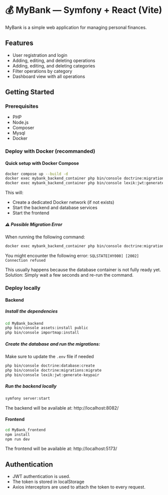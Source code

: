 # 💰 MyBank — Symfony + React (Vite)

MyBank is a simple web application for managing personal finances.

## Features

- User registration and login
- Adding, editing, and deleting operations
- Adding, editing, and deleting categories
- Filter operations by category
- Dashboard view with all operations

## Getting Started

### Prerequisites

- PHP 
- Node.js 
- Composer
- Mysql
- Docker

### Deploy with Docker (recommanded)

#### Quick setup with Docker Compose

```bash
docker compose up --build -d
docker exec mybank_backend_container php bin/console doctrine:migrations:migrate --no-interaction
docker exec mybank_backend_container php bin/console lexik:jwt:generate-keypair
```

This will:

- Create a dedicated Docker network (if not exists)
- Start the backend and database services
- Start the frontend 

##### ⚠️ Possible Migration Error

When running the following command:

```bash
docker exec mybank_backend_container php bin/console doctrine:migrations:migrate --no-interaction
``` 

You might encounter the following error: `SQLSTATE[HY000] [2002] Connection refused`

This usually happens because the database container is not fully ready yet.
Solution: Simply wait a few seconds and re-run the command.

### Deploy locally

#### Backend

##### Install the dependencies

```bash
cd MyBank_backend
php bin/console assets:install public
php bin/console importmap:install

```

##### Create the database and run the migrations:

Make sure to update the `.env` file if needed

```bash
php bin/console doctrine:database:create
php bin/console doctrine:migrations:migrate
php bin/console lexik:jwt:generate-keypair
```

##### Run the backend locally

```bash
symfony server:start
``` 

The backend will be available at: http://localhost:8082/


#### Frontend

```bash
cd MyBank_frontend
npm install
npm run dev
```

The frontend will be available at: http://localhost:5173/

## Authentication

- JWT authentication is used.
- The token is stored in localStorage
- Axios interceptors are used to attach the token to every request.
